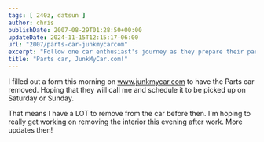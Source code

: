 ```yaml
---
tags: [ 240z, datsun ]
author: chris
publishDate: 2007-08-29T01:28:50+00:00
updateDate: 2024-11-15T12:15:17-06:00
url: "2007/parts-car-junkmycarcom"
excerpt: "Follow one car enthusiast's journey as they prepare their parts car for removal, detailing the labor-intensive process of interior stripping."
title: "Parts car, JunkMyCar.com!"
---
```


I filled out a form this morning on www.junkmycar.com to have the Parts car removed. Hoping that they will call me and schedule it to be picked up on Saturday or Sunday.

That means I have a LOT to remove from the car before then. I'm hoping to really get working on removing the interior this evening after work. More updates then!
